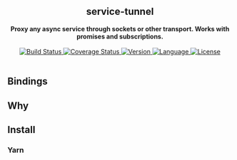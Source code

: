 <div align="center">
  <h2>service-tunnel</h2>
  <strong>Proxy any async service through sockets or other transport. Works with promises and subscriptions.</strong>
  <br />
  <br />
  <a href="https://travis-ci.org/bkniffler/service-tunnel">
    <img src="https://img.shields.io/travis/bkniffler/service-tunnel.svg?style=flat-square" alt="Build Status">
  </a>
  <a href="https://codecov.io/github/bkniffler/service-tunnel">
    <img src="https://img.shields.io/codecov/c/github/bkniffler/service-tunnel.svg?style=flat-square" alt="Coverage Status">
  </a>
  <a href="https://github.com/bkniffler/service-tunnel">
    <img src="http://img.shields.io/npm/v/service-tunnel.svg?style=flat-square" alt="Version">
  </a>
  <a href="https://github.com/bkniffler/service-tunnel">
    <img src="https://img.shields.io/badge/language-typescript-blue.svg?style=flat-square" alt="Language">
  </a>
  <a href="https://github.com/bkniffler/service-tunnel/master/LICENSE">
    <img src="https://img.shields.io/github/license/bkniffler/service-tunnel.svg?style=flat-square" alt="License">
  </a>
  <br />
  <br />
</div>

## Bindings

## Why

## Install

### Yarn

